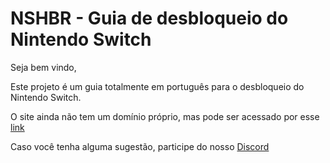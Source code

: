 # NSHBR - Guia de desbloqueio do Nintendo Switch

Seja bem vindo,

Este projeto é um guia totalmente em português para o desbloqueio do Nintendo Switch. 

O site ainda não tem um domínio próprio, mas pode ser acessado por esse [link](https://mrtzera.github.io/nshbr-guia/ "link")

Caso você tenha alguma sugestão, participe do nosso [Discord](https://discord.gg/WaHS89g "Discord")
